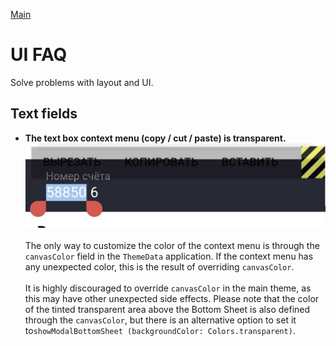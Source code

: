 [Main](../main.md)

# UI FAQ

Solve problems with layout and UI.

## Text fields

- **The text box context menu (copy / cut / paste) is transparent.**
    ![build_settings](../../img/faq/context_menu_transparent.jpg)
    <br><br>
    The only way to customize the color of the context menu 
    is through the `canvasColor` field in the `ThemeData` application. 
    If the context menu has any unexpected color, 
    this is the result of overriding `canvasColor`.
    <br><br>
    It is highly discouraged to override `canvasColor` in the main theme, 
    as this may have other unexpected side effects. 
    Please note that the color of the tinted transparent area above 
    the Bottom Sheet is also defined through the `canvasColor`, 
    but there is an alternative option to 
    set it to` showModalBottomSheet (backgroundColor: Colors.transparent) `.
    <br><br>


